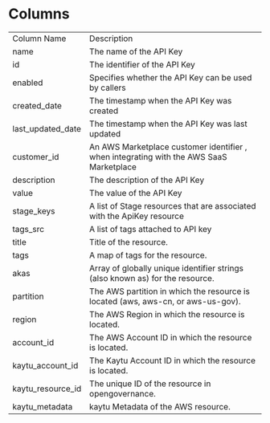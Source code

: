 # Columns  

<table>
	<tr><td>Column Name</td><td>Description</td></tr>
	<tr><td>name</td><td>The name of the API Key</td></tr>
	<tr><td>id</td><td>The identifier of the API Key</td></tr>
	<tr><td>enabled</td><td>Specifies whether the API Key can be used by callers</td></tr>
	<tr><td>created_date</td><td>The timestamp when the API Key was created</td></tr>
	<tr><td>last_updated_date</td><td>The timestamp when the API Key was last updated</td></tr>
	<tr><td>customer_id</td><td>An AWS Marketplace customer identifier , when integrating with the AWS SaaS Marketplace</td></tr>
	<tr><td>description</td><td>The description of the API Key</td></tr>
	<tr><td>value</td><td>The value of the API Key</td></tr>
	<tr><td>stage_keys</td><td>A list of Stage resources that are associated with the ApiKey resource</td></tr>
	<tr><td>tags_src</td><td>A list of tags attached to API key</td></tr>
	<tr><td>title</td><td>Title of the resource.</td></tr>
	<tr><td>tags</td><td>A map of tags for the resource.</td></tr>
	<tr><td>akas</td><td>Array of globally unique identifier strings (also known as) for the resource.</td></tr>
	<tr><td>partition</td><td>The AWS partition in which the resource is located (aws, aws-cn, or aws-us-gov).</td></tr>
	<tr><td>region</td><td>The AWS Region in which the resource is located.</td></tr>
	<tr><td>account_id</td><td>The AWS Account ID in which the resource is located.</td></tr>
	<tr><td>kaytu_account_id</td><td>The Kaytu Account ID in which the resource is located.</td></tr>
	<tr><td>kaytu_resource_id</td><td>The unique ID of the resource in opengovernance.</td></tr>
	<tr><td>kaytu_metadata</td><td>kaytu Metadata of the AWS resource.</td></tr>
</table>